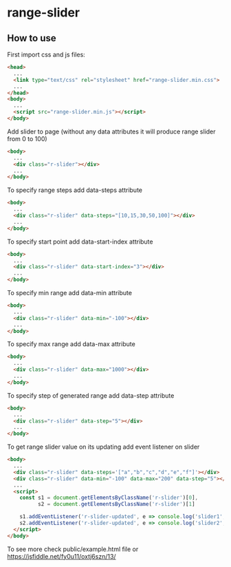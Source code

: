 # range-slider

## How to use

First import css and js files:
```html
<head>
  ...
  <link type="text/css" rel="stylesheet" href="range-slider.min.css">
  ...
</head>
<body>
  ...
  <script src="range-slider.min.js"></script>
</body>
```

Add slider to page (without any data attributes it will produce range slider from 0 to 100)
```html
<body>
  ...
  <div class="r-slider"></div>
  ...
</body>
```

To specify range steps add data-steps attribute
```html
<body>
  ...
  <div class="r-slider" data-steps="[10,15,30,50,100]"></div>
  ...
</body>
```

To specify start point add data-start-index attribute
```html
<body>
  ...
  <div class="r-slider" data-start-index="3"></div>
  ...
</body>
```

To specify min range add data-min attribute
```html
<body>
  ...
  <div class="r-slider" data-min="-100"></div>
  ...
</body>
```

To specify max range add data-max attribute
```html
<body>
  ...
  <div class="r-slider" data-max="1000"></div>
  ...
</body>
```

To specify step of generated range add data-step attribute
```html
<body>
  ...
  <div class="r-slider" data-step="5"></div>
  ...
</body>
```

To get range slider value on its updating add event listener on slider
```html
<body>
  ...
  <div class="r-slider" data-steps='["a","b","c","d","e","f"]'></div>
  <div class="r-slider" data-min="-100" data-max="200" data-step="5"></div>
  ...
  <script>
    const s1 = document.getElementsByClassName('r-slider')[0],
          s2 = document.getElementsByClassName('r-slider')[1]

    s1.addEventListener('r-slider-updated', e => console.log('slider1', e.detail.value))
    s2.addEventListener('r-slider-updated', e => console.log('slider2', e.detail.value))
  </script>
</body>
```

To see more check public/example.html file or https://jsfiddle.net/fy0u11/oxtj6szn/13/

